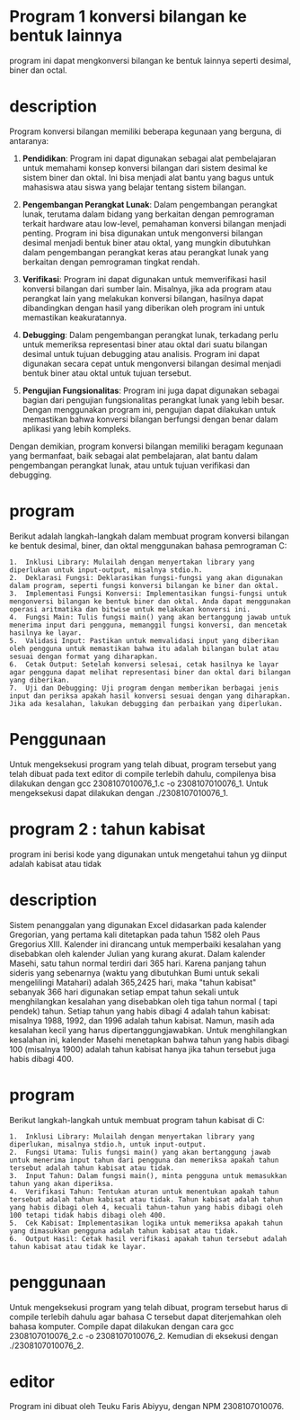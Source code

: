 # Program 1 konversi bilangan ke bentuk lainnya
program ini dapat mengkonversi bilangan ke bentuk lainnya seperti desimal, biner dan octal.
# description
Program konversi bilangan memiliki beberapa kegunaan yang berguna, di antaranya:

1. **Pendidikan**: Program ini dapat digunakan sebagai alat pembelajaran untuk memahami konsep konversi bilangan dari sistem desimal ke sistem biner dan oktal. Ini bisa menjadi alat bantu yang bagus untuk mahasiswa atau siswa yang belajar tentang sistem bilangan.

2. **Pengembangan Perangkat Lunak**: Dalam pengembangan perangkat lunak, terutama dalam bidang yang berkaitan dengan pemrograman terkait hardware atau low-level, pemahaman konversi bilangan menjadi penting. Program ini bisa digunakan untuk mengonversi bilangan desimal menjadi bentuk biner atau oktal, yang mungkin dibutuhkan dalam pengembangan perangkat keras atau perangkat lunak yang berkaitan dengan pemrograman tingkat rendah.

3. **Verifikasi**: Program ini dapat digunakan untuk memverifikasi hasil konversi bilangan dari sumber lain. Misalnya, jika ada program atau perangkat lain yang melakukan konversi bilangan, hasilnya dapat dibandingkan dengan hasil yang diberikan oleh program ini untuk memastikan keakuratannya.

4. **Debugging**: Dalam pengembangan perangkat lunak, terkadang perlu untuk memeriksa representasi biner atau oktal dari suatu bilangan desimal untuk tujuan debugging atau analisis. Program ini dapat digunakan secara cepat untuk mengonversi bilangan desimal menjadi bentuk biner atau oktal untuk tujuan tersebut.

5. **Pengujian Fungsionalitas**: Program ini juga dapat digunakan sebagai bagian dari pengujian fungsionalitas perangkat lunak yang lebih besar. Dengan menggunakan program ini, pengujian dapat dilakukan untuk memastikan bahwa konversi bilangan berfungsi dengan benar dalam aplikasi yang lebih kompleks.

Dengan demikian, program konversi bilangan memiliki beragam kegunaan yang bermanfaat, baik sebagai alat pembelajaran, alat bantu dalam pengembangan perangkat lunak, atau untuk tujuan verifikasi dan debugging.

# program
Berikut adalah langkah-langkah dalam membuat program konversi bilangan ke bentuk desimal, biner, dan oktal menggunakan bahasa pemrograman C:

	1.	Inklusi Library: Mulailah dengan menyertakan library yang diperlukan untuk input-output, misalnya stdio.h.
	2.	Deklarasi Fungsi: Deklarasikan fungsi-fungsi yang akan digunakan dalam program, seperti fungsi konversi bilangan ke biner dan oktal.
	3.	Implementasi Fungsi Konversi: Implementasikan fungsi-fungsi untuk mengonversi bilangan ke bentuk biner dan oktal. Anda dapat menggunakan operasi aritmatika dan bitwise untuk melakukan konversi ini.
	4.	Fungsi Main: Tulis fungsi main() yang akan bertanggung jawab untuk menerima input dari pengguna, memanggil fungsi konversi, dan mencetak hasilnya ke layar.
	5.	Validasi Input: Pastikan untuk memvalidasi input yang diberikan oleh pengguna untuk memastikan bahwa itu adalah bilangan bulat atau sesuai dengan format yang diharapkan.
	6.	Cetak Output: Setelah konversi selesai, cetak hasilnya ke layar agar pengguna dapat melihat representasi biner dan oktal dari bilangan yang diberikan.
	7.	Uji dan Debugging: Uji program dengan memberikan berbagai jenis input dan periksa apakah hasil konversi sesuai dengan yang diharapkan. Jika ada kesalahan, lakukan debugging dan perbaikan yang diperlukan.

 # Penggunaan
 Untuk mengeksekusi program yang telah dibuat, program tersebut yang telah dibuat pada text editor di compile terlebih dahulu, compilenya bisa dilakukan dengan gcc 2308107010076_1.c -o 2308107010076_1. Untuk mengeksekusi dapat dilakukan dengan ./2308107010076_1.

 # program 2 : tahun kabisat
 program ini berisi kode yang digunakan untuk mengetahui tahun yg diinput adalah kabisat atau tidak

 # description
 Sistem penanggalan yang digunakan Excel didasarkan pada kalender Gregorian, yang pertama kali ditetapkan pada tahun 1582 oleh Paus Gregorius XIII. Kalender ini dirancang untuk memperbaiki kesalahan yang disebabkan oleh kalender Julian yang kurang akurat.
Dalam kalender Masehi, satu tahun normal terdiri dari 365 hari. Karena panjang tahun sideris yang sebenarnya (waktu yang dibutuhkan Bumi untuk sekali mengelilingi Matahari) adalah 365,2425 hari, maka "tahun kabisat" sebanyak 366 hari digunakan setiap empat tahun sekali untuk menghilangkan kesalahan yang disebabkan oleh tiga tahun normal ( tapi pendek) tahun. Setiap tahun yang habis dibagi 4 adalah tahun kabisat: misalnya 1988, 1992, dan 1996 adalah tahun kabisat.
Namun, masih ada kesalahan kecil yang harus dipertanggungjawabkan. Untuk menghilangkan kesalahan ini, kalender Masehi menetapkan bahwa tahun yang habis dibagi 100 (misalnya 1900) adalah tahun kabisat hanya jika tahun tersebut juga habis dibagi 400.

# program
Berikut langkah-langkah untuk membuat program tahun kabisat di C:

	1.	Inklusi Library: Mulailah dengan menyertakan library yang diperlukan, misalnya stdio.h, untuk input-output.
	2.	Fungsi Utama: Tulis fungsi main() yang akan bertanggung jawab untuk menerima input tahun dari pengguna dan memeriksa apakah tahun tersebut adalah tahun kabisat atau tidak.
	3.	Input Tahun: Dalam fungsi main(), minta pengguna untuk memasukkan tahun yang akan diperiksa.
	4.	Verifikasi Tahun: Tentukan aturan untuk menentukan apakah tahun tersebut adalah tahun kabisat atau tidak. Tahun kabisat adalah tahun yang habis dibagi oleh 4, kecuali tahun-tahun yang habis dibagi oleh 100 tetapi tidak habis dibagi oleh 400.
	5.	Cek Kabisat: Implementasikan logika untuk memeriksa apakah tahun yang dimasukkan pengguna adalah tahun kabisat atau tidak.
	6.	Output Hasil: Cetak hasil verifikasi apakah tahun tersebut adalah tahun kabisat atau tidak ke layar.
# penggunaan
Untuk mengeksekusi program yang telah dibuat, program tersebut harus di compile terlebih dahulu agar bahasa C tersebut dapat diterjemahkan oleh bahasa komputer. Compile dapat dilakukan dengan cara gcc 2308107010076_2.c -o 2308107010076_2. Kemudian di eksekusi dengan ./2308107010076_2.

# editor
Program ini dibuat oleh Teuku Faris Abiyyu, dengan NPM 2308107010076.
